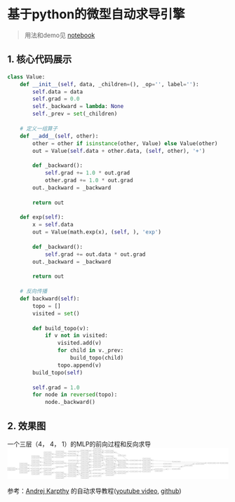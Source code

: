 # 基于python的微型自动求导引擎



> 用法和demo见 [notebook](./micro_grad.ipynb)

## 1. 核心代码展示
```python
class Value:
    def __init__(self, data, _children=(), _op='', label=''):
        self.data = data
        self.grad = 0.0
        self._backward = lambda: None
        self._prev = set(_children)

    # 定义一组算子
    def __add__(self, other):
        other = other if isinstance(other, Value) else Value(other)
        out = Value(self.data + other.data, (self, other), '+')

        def _backward():
            self.grad += 1.0 * out.grad
            other.grad += 1.0 * out.grad
        out._backward = _backward

        return out

    def exp(self):
        x = self.data
        out = Value(math.exp(x), (self, ), 'exp')

        def _backward():
            self.grad += out.data * out.grad
        out._backward = _backward

        return out

    # 反向传播
    def backward(self):
        topo = []
        visited = set()

        def build_topo(v):
            if v not in visited:
                visited.add(v)
                for child in v._prev:
                    build_topo(child)
                topo.append(v)
        build_topo(self)

        self.grad = 1.0
        for node in reversed(topo):
            node._backward()

```

## 2. 效果图
一个三层（4， 4， 1）的MLP的前向过程和反向求导
![img](./assets/output.svg)


参考：[Andrej Karpthy](https://karpathy.ai/) 的自动求导教程([youtube video](https://www.youtube.com/watch?v=VMj-3S1tku0), [github](https://github.com/karpathy/micrograd))
